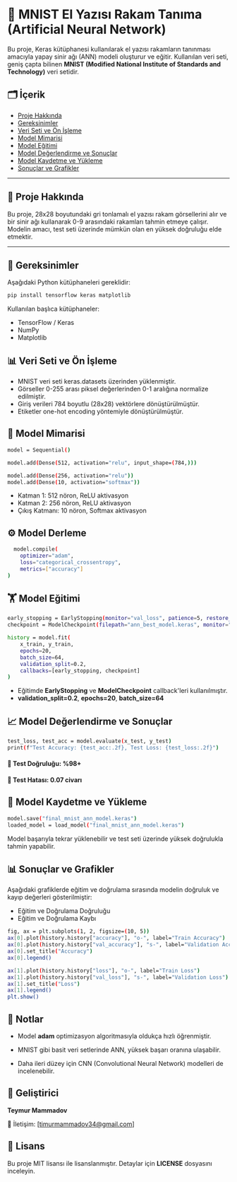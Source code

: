 # 🧠 MNIST El Yazısı Rakam Tanıma (Artificial Neural Network)

Bu proje, Keras kütüphanesi kullanılarak el yazısı rakamların tanınması amacıyla yapay sinir ağı (ANN) modeli oluşturur ve eğitir. Kullanılan veri seti, geniş çapta bilinen **MNIST (Modified National Institute of Standards and Technology)** veri setidir.

## 🗂️ İçerik

- [Proje Hakkında](#ProjeHakkında)
- [Gereksinimler](#gereksinimler)
- [Veri Seti ve Ön İşleme](#veri-seti-ve-ön-işleme)
- [Model Mimarisi](#model-mimarisi)
- [Model Eğitimi](#model-eğitimi)
- [Model Değerlendirme ve Sonuçlar](#model-değerlendirme-ve-sonuçlar)
- [Model Kaydetme ve Yükleme](#model-kaydetme-ve-yükleme)
- [Sonuçlar ve Grafikler](#sonuçlar-ve-grafikler)

---

## 📌 Proje Hakkında

Bu proje, 28x28 boyutundaki gri tonlamalı el yazısı rakam görsellerini alır ve bir sinir ağı kullanarak 0-9 arasındaki rakamları tahmin etmeye çalışır. Modelin amacı, test seti üzerinde mümkün olan en yüksek doğruluğu elde etmektir.

---

## 🧰 Gereksinimler

Aşağıdaki Python kütüphaneleri gereklidir:

```bash
pip install tensorflow keras matplotlib
````

Kullanılan başlıca kütüphaneler:
- TensorFlow / Keras
- NumPy
- Matplotlib


## 📊 Veri Seti ve Ön İşleme
- MNIST veri seti keras.datasets üzerinden yüklenmiştir.
- Görseller 0-255 arası piksel değerlerinden 0-1 aralığına normalize edilmiştir.
- Giriş verileri 784 boyutlu (28x28) vektörlere dönüştürülmüştür.
- Etiketler one-hot encoding yöntemiyle dönüştürülmüştür.


## 🧠 Model Mimarisi
```bash
model = Sequential()

model.add(Dense(512, activation="relu", input_shape=(784,)))

model.add(Dense(256, activation="relu"))
model.add(Dense(10, activation="softmax"))
```
- Katman 1: 512 nöron, ReLU aktivasyon
- Katman 2: 256 nöron, ReLU aktivasyon
- Çıkış Katmanı: 10 nöron, Softmax aktivasyon

## ⚙️ Model Derleme

```bash
  model.compile(
    optimizer="adam",
    loss="categorical_crossentropy",
    metrics=["accuracy"]
)
```

## 🏋️ Model Eğitimi
```bash
early_stopping = EarlyStopping(monitor="val_loss", patience=5, restore_best_weights=True)
checkpoint = ModelCheckpoint(filepath="ann_best_model.keras", monitor="val_loss", save_best_only=True)

history = model.fit(
    x_train, y_train,
    epochs=20,
    batch_size=64,
    validation_split=0.2,
    callbacks=[early_stopping, checkpoint]
)
```
- Eğitimde **EarlyStopping** ve **ModelCheckpoint** callback'leri kullanılmıştır.
- **validation_split=0.2**, **epochs=20**, **batch_size=64**

## 📈 Model Değerlendirme ve Sonuçlar
```bash
test_loss, test_acc = model.evaluate(x_test, y_test)
print(f"Test Accuracy: {test_acc:.2f}, Test Loss: {test_loss:.2f}")
```
#### 🔹 Test Doğruluğu: **%98+**
#### 🔹 Test Hatası: **0.07 civarı**

## 💾 Model Kaydetme ve Yükleme
```bash
model.save("final_mnist_ann_model.keras")
loaded_model = load_model("final_mnist_ann_model.keras")
```
Model başarıyla tekrar yüklenebilir ve test seti üzerinde yüksek doğrulukla tahmin yapabilir.

## 📊 Sonuçlar ve Grafikler

Aşağıdaki grafiklerde eğitim ve doğrulama sırasında modelin doğruluk ve kayıp değerleri gösterilmiştir:
- Eğitim ve Doğrulama Doğruluğu
- Eğitim ve Doğrulama Kaybı
```bash
fig, ax = plt.subplots(1, 2, figsize=(10, 5))
ax[0].plot(history.history["accuracy"], "o-", label="Train Accuracy")
ax[0].plot(history.history["val_accuracy"], "s-", label="Validation Accuracy")
ax[0].set_title("Accuracy")
ax[0].legend()

ax[1].plot(history.history["loss"], "o-", label="Train Loss")
ax[1].plot(history.history["val_loss"], "s-", label="Validation Loss")
ax[1].set_title("Loss")
ax[1].legend()
plt.show()
```
## 📌 Notlar
- Model **adam** optimizasyon algoritmasıyla oldukça hızlı öğrenmiştir.

- MNIST gibi basit veri setlerinde ANN, yüksek başarı oranına ulaşabilir.

- Daha ileri düzey için CNN (Convolutional Neural Network) modelleri de incelenebilir.

## 👤 Geliştirici
**Teymur Mammadov**

📧 İletişim: [timurmammadov34@gmail.com]


## 📁 Lisans
Bu proje MIT lisansı ile lisanslanmıştır. Detaylar için **LICENSE** dosyasını inceleyin.

